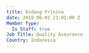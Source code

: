 ```yaml
---
title: Endang Prinina
date: 2018-06-01 21:01:00 Z
Member Type:
  Is Staff: true
Job Title: Quality Assurance
Country: Indonesia
---
```


